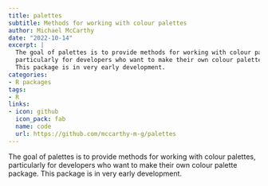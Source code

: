 ```yaml
---
title: palettes
subtitle: Methods for working with colour palettes
author: Michael McCarthy
date: "2022-10-14"
excerpt: |
  The goal of palettes is to provide methods for working with colour palettes,
  particularly for developers who want to make their own colour palette package.
  This package is in very early development.
categories:
- R packages
tags:
- R
links:
- icon: github
  icon_pack: fab
  name: code
  url: https://github.com/mccarthy-m-g/palettes
---
```


The goal of palettes is to provide methods for working with colour palettes, particularly for developers who want to make their own colour palette package. This package is in very early development.
